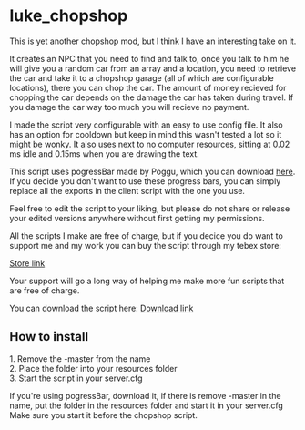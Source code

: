 # luke_chopshop
This is yet another chopshop mod, but I think I have an interesting take on it.

It creates an NPC that you need to find and talk to, once you talk to him he will give you a random car from an array and a location, you need to retrieve the car and take it to a chopshop garage (all of which are configurable locations), there you can chop the car. The amount of money recieved for chopping the car depends on the damage the car has taken during travel. If you damage the car way too much you will recieve no payment.

I made the script very configurable with an easy to use config file. It also has an option for cooldown but keep in mind this wasn't tested a lot so it might be wonky.
It also uses next to no computer resources, sitting at 0.02 ms idle and 0.15ms when you are drawing the text.

This script uses pogressBar made by Poggu, which you can download <a href='https://github.com/SWRP-PUBLIC/pogressBar'>here</a>.<br>
If you decide you don't want to use these progress bars, you can simply replace all the exports in the client script with the one you use.

Feel free to edit the script to your liking, but please do not share or release your edited versions anywhere without first getting my permissions.

All the scripts I make are free of charge, but if you decice you do want to support me and my work you can buy the script through my tebex store:

<a href='https://aurorashop.tebex.io/package/4250224'>Store link</a>

Your support will go a long way of helping me make more fun scripts that are free of charge.

You can download the script here:
<a href='https://github.com/LukeWasTakenn/luke_chopshop/archive/master.zip'>Download link</a>

<h2>How to install</h2>
1. Remove the -master from the name<br>
2. Place the folder into your resources folder<br>
3. Start the script in your server.cfg<br>

If you're using pogressBar, download it, if there is remove -master in the name, put the folder in the resources folder and start it in your server.cfg
Make sure you start it before the chopshop script.
